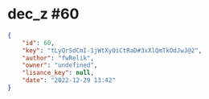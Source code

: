 
# dec_z #60
                
```JSON
{
    "id": 60,
    "key": "tLyQrSdCmI-1jWtXyOiCtRaD#3xXlQmTkOdJwJ@2",
    "author": "fwRelik",
    "owner": "undefined",
    "lisance_key": null,
    "date": "2022-12-29 13:42"
}
```
    